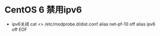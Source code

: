 # CentOS 6 禁用ipv6

- ipv6关闭
cat <<EOF>> /etc/modprobe.d/dist.conf
alias net-pf-10 off
alias ipv6 off
EOF

#